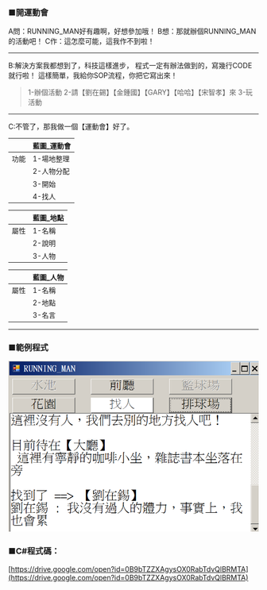 ### ■開運動會

A問：RUNNING_MAN好有趣啊，好想參加哦！
B想：那就辦個RUNNING_MAN的活動吧！
C作：這怎麼可能，這我作不到啦！

---

B:解決方案我都想到了，科技這樣進步，
程式一定有辦法做到的，寫幾行CODE就行啦！
這樣簡單，我給你SOP流程，你把它寫出來！

> 1-辦個活動
> 2-請【劉在錫】【金鍾國】【GARY】【哈哈】【宋智孝】來
> 3-玩活動

---

C:不管了，那我做一個【運動會】好了。

|  | 藍圖\_運動會|
| :--- | :--- |
| 功能 | 1-場地整理 |
|      | 2-人物分配 |
|      | 3-開始 |
|      | 4-找人 |

|  | 藍圖\_地點|
| :--- | :--- |
| 屬性 | 1-名稱 |
|      | 2-說明 |
|      | 3-人物 |

|  | 藍圖\_人物|
| :--- | :--- |
| 屬性 | 1-名稱 |
|      | 2-地點 |
|      | 3-名言 |

---

### ■範例程式

![](/assets/006_RUNNING_MAN_20170801.PNG)

### ■C\#程式碼：

[https://drive.google.com/open?id=0B9bTZZXAgysOX0RabTdvQlBRMTA](https://drive.google.com/open?id=0B9bTZZXAgysOX0RabTdvQlBRMTA)


